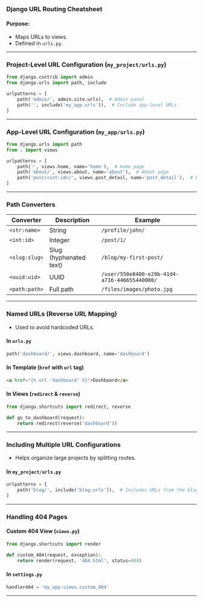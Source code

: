 ### **Django URL Routing Cheatsheet**  

#### **Purpose:**  
- Maps URLs to views.  
- Defined in `urls.py`.  

---

### **Project-Level URL Configuration (`my_project/urls.py`)**  
```python
from django.contrib import admin
from django.urls import path, include

urlpatterns = [
    path('admin/', admin.site.urls),  # Admin panel
    path('', include('my_app.urls')),  # Include app-level URLs
]
```

---

### **App-Level URL Configuration (`my_app/urls.py`)**  
```python
from django.urls import path
from . import views

urlpatterns = [
    path('', views.home, name='home'),  # Home page
    path('about/', views.about, name='about'),  # About page
    path('post/<int:id>/', views.post_detail, name='post_detail'),  # Dynamic URL
]
```

---

### **Path Converters**  

| Converter | Description | Example |
|-----------|------------|---------|
| `<str:name>` | String | `/profile/john/` |
| `<int:id>` | Integer | `/post/1/` |
| `<slug:slug>` | Slug (hyphenated text) | `/blog/my-first-post/` |
| `<uuid:uid>` | UUID | `/user/550e8400-e29b-41d4-a716-446655440000/` |
| `<path:path>` | Full path | `/files/images/photo.jpg` |

---

### **Named URLs (Reverse URL Mapping)**  
- Used to avoid hardcoded URLs.  

#### **In `urls.py`**  
```python
path('dashboard/', views.dashboard, name='dashboard')
```

#### **In Template (`href` with `url` tag)**  
```html
<a href="{% url 'dashboard' %}">Dashboard</a>
```

#### **In Views (`redirect` & `reverse`)**  
```python
from django.shortcuts import redirect, reverse

def go_to_dashboard(request):
    return redirect(reverse('dashboard'))
```

---

### **Including Multiple URL Configurations**  
- Helps organize large projects by splitting routes.  

#### **In `my_project/urls.py`**  
```python
urlpatterns = [
    path('blog/', include('blog.urls')),  # Includes URLs from the blog app
]
```

---

### **Handling 404 Pages**  
#### **Custom 404 View (`views.py`)**  
```python
from django.shortcuts import render

def custom_404(request, exception):
    return render(request, '404.html', status=404)
```

#### **In `settings.py`**  
```python
handler404 = 'my_app.views.custom_404'
```

---
